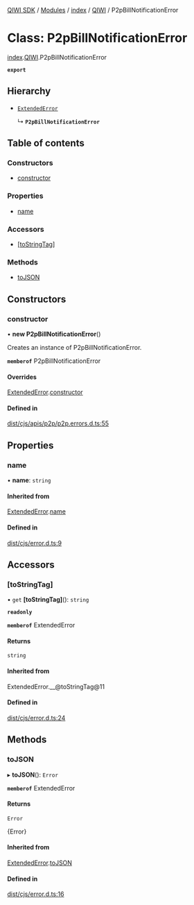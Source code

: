 [QIWI SDK](../README.md) / [Modules](../modules.md) / [index](../modules/index.md) / [QIWI](../modules/index.QIWI.md) / P2pBillNotificationError

# Class: P2pBillNotificationError

[index](../modules/index.md).[QIWI](../modules/index.QIWI.md).P2pBillNotificationError

**`export`**

## Hierarchy

- [`ExtendedError`](index._internal_.ExtendedError.md)

  ↳ **`P2pBillNotificationError`**

## Table of contents

### Constructors

- [constructor](index.QIWI.P2pBillNotificationError.md#constructor)

### Properties

- [name](index.QIWI.P2pBillNotificationError.md#name)

### Accessors

- [[toStringTag]](index.QIWI.P2pBillNotificationError.md#[tostringtag])

### Methods

- [toJSON](index.QIWI.P2pBillNotificationError.md#tojson)

## Constructors

### constructor

• **new P2pBillNotificationError**()

Creates an instance of P2pBillNotificationError.

**`memberof`** P2pBillNotificationError

#### Overrides

[ExtendedError](index._internal_.ExtendedError.md).[constructor](index._internal_.ExtendedError.md#constructor)

#### Defined in

[dist/cjs/apis/p2p/p2p.errors.d.ts:55](https://github.com/AlexXanderGrib/node-qiwi-sdk/blob/59c6cc6/dist/cjs/apis/p2p/p2p.errors.d.ts#L55)

## Properties

### name

• **name**: `string`

#### Inherited from

[ExtendedError](index._internal_.ExtendedError.md).[name](index._internal_.ExtendedError.md#name)

#### Defined in

[dist/cjs/error.d.ts:9](https://github.com/AlexXanderGrib/node-qiwi-sdk/blob/59c6cc6/dist/cjs/error.d.ts#L9)

## Accessors

### [toStringTag]

• `get` **[toStringTag]**(): `string`

**`readonly`**

**`memberof`** ExtendedError

#### Returns

`string`

#### Inherited from

ExtendedError.\_\_@toStringTag@11

#### Defined in

[dist/cjs/error.d.ts:24](https://github.com/AlexXanderGrib/node-qiwi-sdk/blob/59c6cc6/dist/cjs/error.d.ts#L24)

## Methods

### toJSON

▸ **toJSON**(): `Error`

**`memberof`** ExtendedError

#### Returns

`Error`

{Error}

#### Inherited from

[ExtendedError](index._internal_.ExtendedError.md).[toJSON](index._internal_.ExtendedError.md#tojson)

#### Defined in

[dist/cjs/error.d.ts:16](https://github.com/AlexXanderGrib/node-qiwi-sdk/blob/59c6cc6/dist/cjs/error.d.ts#L16)
